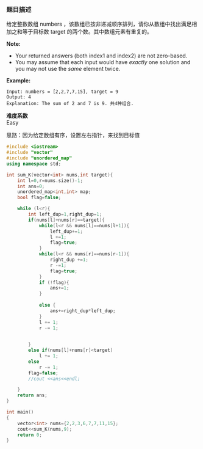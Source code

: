 
### 题目描述
给定整数数组 numbers ，该数组已按非递减顺序排列，请你从数组中找出满足相加之和等于目标数 target 的两个数。其中数组元素有重复的。

**Note:**

- Your returned answers (both index1 and index2) are not zero-based.
- You may assume that each input would have *exactly* one solution and you may not use the *same* element twice.

**Example:**

```
Input: numbers = [2,2,7,7,15], target = 9
Output: 4
Explanation: The sum of 2 and 7 is 9. 共4种组合.
```

**难度系数**    
Easy

思路：因为给定数组有序，设置左右指针，来找到目标值

```c++
#include <iostream>
#include "vector"
#include "unordered_map"
using namespace std;

int sum_K(vector<int> nums,int target){
	int l=0,r=nums.size()-1;
	int ans=0;
	unordered_map<int,int> map;
	bool flag=false;

	while (l<r){
		int left_dup=1,right_dup=1;
		if(nums[l]+nums[r]==target){
			while(l<r && nums[l]==nums[l+1]){
				left_dup+=1;
				l +=1;
				flag=true;
			}               
			while(l<r && nums[r]==nums[r-1]){
				right_dup +=1;
				r -=1;
				flag=true;
			}
			if (!flag){
				ans+=1; 
			}
				
			else {
			    ans+=right_dup*left_dup;
			}
			l += 1;
			r -= 1;
				

		}
		else if(nums[l]+nums[r]<target)
			l += 1;
		else
			r -= 1;
		flag=false;
		//cout <<ans<<endl;

	}   
	return ans;   
}

int main()
{
	vector<int> nums={2,2,3,6,7,7,11,15};
	cout<<sum_K(nums,9);
    return 0;
}
```

